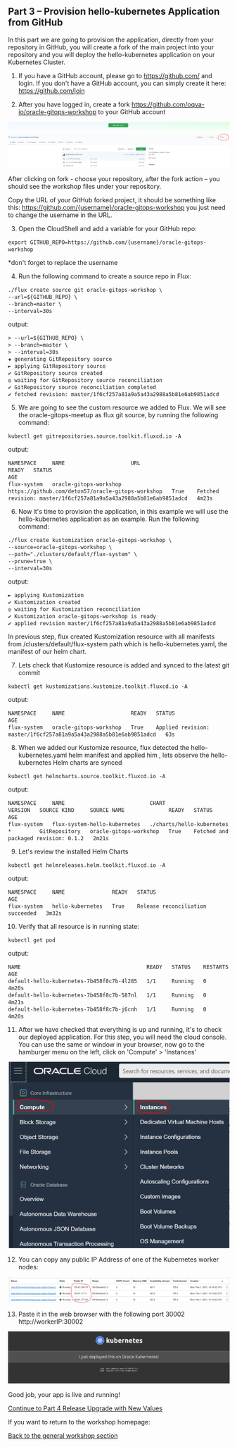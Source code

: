 ## Part 3 – Provision hello-kubernetes Application from GitHub ## 

In this part we are going to provision the application, directly from your repository in GitHub, 
you will create a fork of the main project into your repository and you will deploy the hello-kubernetes application on your Kubernetes Cluster. 

1.	If you have a GitHub account, please go to https://github.com/ and login. 
If you don't have a GitHub account, you can simply create it here: https://github.com/join

2.	After you have logged in,
create a fork  https://github.com/oqva-io/oracle-gitops-workshop to your GitHub account

![image](pics/github-fork.PNG)

After clicking on fork - choose your repository, after the fork action – you should see the workshop files under your repository. 

Copy the URL of your GitHub forked project, it should be something like this: 
https://github.com/{username}/oracle-gitops-workshop
you just need to change the username in the URL.

3.	Open the CloudShell and add a variable for your GitHub repo: 
```
export GITHUB_REPO=https://github.com/{username}/oracle-gitops-workshop
```
*don't forget to replace the username
 
4.	Run the following command to create a source repo in Flux:
```
./flux create source git oracle-gitops-workshop \
--url=${GITHUB_REPO} \
--branch=master \
--interval=30s
```

output: 
```
> --url=${GITHUB_REPO} \
> --branch=master \
> --interval=30s
✚ generating GitRepository source
► applying GitRepository source
✔ GitRepository source created
◎ waiting for GitRepository source reconciliation
✔ GitRepository source reconciliation completed
✔ fetched revision: master/1f6cf257a81a9a5a43a2988a5b81e6ab9851adcd
```

5.	We are going to see the custom resource we added to Flux. We will see the oracle-gitops-meetup as flux git source, by running the following command: 
```
kubectl get gitrepositories.source.toolkit.fluxcd.io -A
```

output:
```
NAMESPACE     NAME                     URL                                                 READY   STATUS                                                              AGE
flux-system   oracle-gitops-workshop   https://github.com/deton57/oracle-gitops-workshop   True    Fetched revision: master/1f6cf257a81a9a5a43a2988a5b81e6ab9851adcd   4m23s
```

6.	Now it's time to provision the application, in this example we will use the hello-kubernetes application as an example. 
Run the following command:
```
./flux create kustomization oracle-gitops-workshop \
--source=oracle-gitops-workshop \
--path="./clusters/default/flux-system" \
--prune=true \
--interval=30s
```

output: 
```
► applying Kustomization
✔ Kustomization created
◎ waiting for Kustomization reconciliation
✔ Kustomization oracle-gitops-workshop is ready
✔ applied revision master/1f6cf257a81a9a5a43a2988a5b81e6ab9851adcd
```

In previous step, flux created Kustomization resource with all manifests from /clusters/default/flux-system path which is hello-kubernetes.yaml, 
the manifest of our helm chart.

7.	Lets check that Kustomize resource is added and synced to the latest git commit 
```
kubectl get kustomizations.kustomize.toolkit.fluxcd.io -A
```

output: 
```
NAMESPACE     NAME                     READY   STATUS                                                              AGE
flux-system   oracle-gitops-workshop   True    Applied revision: master/1f6cf257a81a9a5a43a2988a5b81e6ab9851adcd   63s
```

8.	When we added our Kustomize resource, flux detected the hello-kubernetes.yaml  helm manifest and applied him , lets observe the hello-kubernetes Helm charts are synced
```
kubectl get helmcharts.source.toolkit.fluxcd.io -A
```

output:
```
NAMESPACE     NAME                           CHART                       VERSION   SOURCE KIND     SOURCE NAME              READY   STATUS                                 AGE
flux-system   flux-system-hello-kubernetes   ./charts/hello-kubernetes   *         GitRepository   oracle-gitops-workshop   True    Fetched and packaged revision: 0.1.2   2m21s
```

9.	Let's review the installed Helm Charts 
```
kubectl get helmreleases.helm.toolkit.fluxcd.io -A
```

output:
```
NAMESPACE     NAME               READY   STATUS                             AGE
flux-system   hello-kubernetes   True    Release reconciliation succeeded   3m32s
```

10.	Verify that all resource is in running state:
```
kubectl get pod
```

output:
```
NAME                                        READY   STATUS    RESTARTS   AGE
default-hello-kubernetes-7b458f8c7b-4l285   1/1     Running   0          4m20s
default-hello-kubernetes-7b458f8c7b-587nl   1/1     Running   0          4m21s
default-hello-kubernetes-7b458f8c7b-j6cnh   1/1     Running   0          4m20s
```

11.	After we have checked that everything is up and running, it's to check our deployed application. For this step, you will need the cloud console. You can use the same or window in your browser, now go to the hamburger menu on the left, click on 'Compute' > 'Instances' 

![image](pics/compute-instances.PNG)

12.	You can copy any public IP Address of one of the Kubernetes worker nodes: 

![image](pics/instance-public-ip-step-3.PNG)

 
13.	Paste it in the web browser with the following port 30002 
http://workerIP:30002

![image](pics/app-example-end-of-step-3.PNG)


Good job, your app is live and running! 


[Continue to Part 4 Release Upgrade with New Values](part4.md) 

If you want to return to the workshop homepage:

[Back to the general workshop section](README.md)


